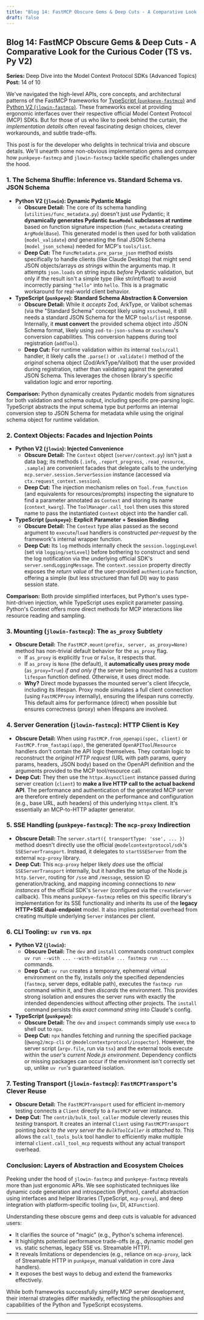 ```yaml
---
title: "Blog 14: FastMCP Obscure Gems & Deep Cuts - A Comparative Look for the Curious Coder (TS vs. Py V2)"
draft: false
---
```

## Blog 14: FastMCP Obscure Gems & Deep Cuts - A Comparative Look for the Curious Coder (TS vs. Py V2)

**Series:** Deep Dive into the Model Context Protocol SDKs (Advanced Topics)
**Post:** 14 of 10

We've navigated the high-level APIs, core concepts, and architectural patterns of the FastMCP frameworks for [TypeScript (`punkpeye-fastmcp`)](blog-1.md) and [Python V2 (`jlowin-fastmcp`)](blog-1.md). These frameworks excel at providing ergonomic interfaces over their respective official Model Context Protocol (MCP) SDKs. But for those of us who like to peek behind the curtain, the *implementation details* often reveal fascinating design choices, clever workarounds, and subtle trade-offs.

This post is for the developer who delights in technical trivia and obscure details. We'll unearth some non-obvious implementation gems and compare how `punkpeye-fastmcp` and `jlowin-fastmcp` tackle specific challenges under the hood.

### 1. The Schema Shuffle: Inference vs. Standard Schema vs. JSON Schema

*   **Python V2 (`jlowin`): Dynamic Pydantic Magic**
    *   **Obscure Detail:** The core of its schema handling (`utilities/func_metadata.py`) doesn't just *use* Pydantic; it **dynamically generates Pydantic `BaseModel` subclasses at runtime** based on function signature inspection (`func_metadata` creating `ArgModelBase`). This generated model is then used for both validation (`model_validate`) *and* generating the final JSON Schema (`model_json_schema`) needed for MCP's `tools/list`.
    *   **Deep Cut:** The `FuncMetadata.pre_parse_json` method exists specifically to handle clients (like Claude Desktop) that might send JSON objects/arrays *as strings* within the arguments map. It attempts `json.loads` on string inputs *before* Pydantic validation, but only if the result isn't a simple type (like str/int/float) to avoid incorrectly parsing `"hello"` into `hello`. This is a pragmatic workaround for real-world client behavior.
*   **TypeScript (`punkpeye`): Standard Schema Abstraction & Conversion**
    *   **Obscure Detail:** While it *accepts* Zod, ArkType, or Valibot schemas (via the "Standard Schema" concept likely using `xsschema`), it still needs a standard JSON Schema for the MCP `tools/list` response. Internally, it **must convert** the provided schema object into JSON Schema format, likely using `zod-to-json-schema` or `xsschema`'s conversion capabilities. This conversion happens during tool registration (`addTool`).
    *   **Deep Cut:** For runtime validation within its internal `tools/call` handler, it likely calls the `.parse()` or `.validate()` method of the *original* schema object (Zod/ArkType/Valibot) that the user provided during registration, rather than validating against the generated JSON Schema. This leverages the chosen library's specific validation logic and error reporting.

**Comparison:** Python dynamically creates Pydantic models from signatures for both validation and schema output, including specific pre-parsing logic. TypeScript abstracts the input schema type but performs an internal conversion step to JSON Schema for metadata while using the original schema object for runtime validation.

### 2. Context Objects: Facades and Injection Points

*   **Python V2 (`jlowin`): Injected Convenience**
    *   **Obscure Detail:** The `Context` object (`server/context.py`) isn't just a data bag; its methods (`.info`, `.report_progress`, `.read_resource`, `.sample`) are convenient facades that delegate calls to the underlying `mcp.server.session.ServerSession` instance (accessed via `ctx.request_context.session`).
    *   **Deep Cut:** The injection mechanism relies on `Tool.from_function` (and equivalents for resources/prompts) inspecting the signature to find a parameter annotated as `Context` and storing its name (`context_kwarg`). The `ToolManager.call_tool` then uses this stored name to pass the instantiated `Context` object into the handler call.
*   **TypeScript (`punkpeye`): Explicit Parameter + Session Binding**
    *   **Obscure Detail:** The `Context` type alias passed as the second argument to `execute`/`load` handlers is constructed *per-request* by the framework's internal wrapper function.
    *   **Deep Cut:** Its `log` methods internally check the `session.loggingLevel` (set via `logging/setLevel`) before bothering to construct and send the log notification via the underlying official SDK's `server.sendLoggingMessage`. The `context.session` property directly exposes the *return value* of the user-provided `authenticate` function, offering a simple (but less structured than full DI) way to pass session state.

**Comparison:** Both provide simplified interfaces, but Python's uses type-hint-driven injection, while TypeScript uses explicit parameter passing. Python's Context offers more direct methods for MCP interactions like resource reading and sampling.

### 3. Mounting (`jlowin-fastmcp`): The `as_proxy` Subtlety

*   **Obscure Detail:** The `FastMCP.mount(prefix, server, as_proxy=None)` method has non-trivial default behavior for the `as_proxy` flag.
    *   If `as_proxy` is explicitly `True` or `False`, it respects that.
    *   If `as_proxy` is `None` (the default), it **automatically uses proxy mode** (`as_proxy=True`) *if and only if* the server being mounted has a custom `lifespan` function defined. Otherwise, it uses direct mode.
    *   **Why?** Direct mode bypasses the mounted server's client lifecycle, including its lifespan. Proxy mode simulates a full client connection (using `FastMCPProxy` internally), ensuring the lifespan runs correctly. This default aims for performance (direct) when possible but ensures correctness (proxy) when lifespans are involved.

### 4. Server Generation (`jlowin-fastmcp`): HTTP Client is Key

*   **Obscure Detail:** When using `FastMCP.from_openapi(spec, client)` or `FastMCP.from_fastapi(app)`, the generated `OpenAPITool`/`Resource` handlers don't contain the API logic themselves. They contain logic to reconstruct the *original HTTP request* (URL with path params, query params, headers, JSON body) based on the OpenAPI definition and the arguments provided to the MCP tool/resource call.
*   **Deep Cut:** They then use the `httpx.AsyncClient` instance passed during server creation (`client`) to **make a live HTTP call to the actual backend API**. The performance and authentication of the generated MCP server are therefore entirely dependent on the performance and configuration (e.g., base URL, auth headers) of this underlying `httpx` client. It's essentially an MCP-to-HTTP adapter generator.

### 5. SSE Handling (`punkpeye-fastmcp`): The `mcp-proxy` Indirection

*   **Obscure Detail:** The `server.start({ transportType: 'sse', ... })` method doesn't directly use the official `@modelcontextprotocol/sdk`'s `SSEServerTransport`. Instead, it delegates to `startSSEServer` from the external `mcp-proxy` library.
*   **Deep Cut:** This `mcp-proxy` helper likely *does* use the official `SSEServerTransport` internally, but it handles the setup of the Node.js `http.Server`, routing for `/sse` and `/message`, session ID generation/tracking, and mapping incoming connections to *new instances* of the official SDK's `Server` (configured via the `createServer` callback). This means `punkpeye-fastmcp` relies on this specific library's implementation for its SSE functionality and inherits its use of the **legacy HTTP+SSE dual-endpoint** model. It also implies potential overhead from creating multiple underlying `Server` instances per client.

### 6. CLI Tooling: `uv run` vs. `npx`

*   **Python V2 (`jlowin`):**
    *   **Obscure Detail:** The `dev` and `install` commands construct complex `uv run --with ... --with-editable ... fastmcp run ...` commands.
    *   **Deep Cut:** `uv run` creates a temporary, ephemeral virtual environment on the fly, installs *only* the specified dependencies (`fastmcp`, server deps, editable path), executes the `fastmcp run` command within it, and then *discards* the environment. This provides strong isolation and ensures the server runs with exactly the intended dependencies without affecting other projects. The `install` command persists this *exact command string* into Claude's config.
*   **TypeScript (`punkpeye`):**
    *   **Obscure Detail:** The `dev` and `inspect` commands simply use `execa` to shell out to `npx`.
    *   **Deep Cut:** `npx` handles fetching and running the specified package (`@wong2/mcp-cli` or `@modelcontextprotocol/inspector`). However, the server script (`argv.file`, run via `tsx`) and the external tools execute within the *user's current Node.js environment*. Dependency conflicts or missing packages can occur if the environment isn't correctly set up, unlike `uv run`'s guaranteed isolation.

### 7. Testing Transport (`jlowin-fastmcp`): `FastMCPTransport`'s Clever Reuse

*   **Obscure Detail:** The `FastMCPTransport` used for efficient in-memory testing connects a `Client` directly to a `FastMCP` server instance.
*   **Deep Cut:** The `contrib/bulk_tool_caller` module cleverly reuses this *testing* transport. It creates an internal `Client` using `FastMCPTransport` pointing *back to the very server the `BulkToolCaller` is attached to*. This allows the `call_tools_bulk` tool handler to efficiently make multiple internal `client.call_tool_mcp` requests without any actual transport overhead.

### Conclusion: Layers of Abstraction and Ecosystem Choices

Peeking under the hood of `jlowin-fastmcp` and `punkpeye-fastmcp` reveals more than just ergonomic APIs. We see sophisticated techniques like dynamic code generation and introspection (Python), careful abstraction using interfaces and helper libraries (TypeScript, `mcp-proxy`), and deep integration with platform-specific tooling (`uv`, DI, `AIFunction`).

Understanding these obscure gems and deep cuts is valuable for advanced users:

*   It clarifies the source of "magic" (e.g., Python's schema inference).
*   It highlights potential performance trade-offs (e.g., dynamic model gen vs. static schemas, legacy SSE vs. Streamable HTTP).
*   It reveals limitations or dependencies (e.g., reliance on `mcp-proxy`, lack of Streamable HTTP in `punkpeye`, manual validation in core Java handlers).
*   It exposes the best ways to debug and extend the frameworks effectively.

While both frameworks successfully simplify MCP server development, their internal strategies differ markedly, reflecting the philosophies and capabilities of the Python and TypeScript ecosystems.

---
